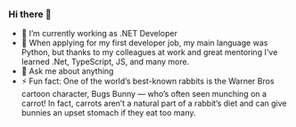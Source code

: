 ### Hi there 👋

- 🔭 I’m currently working as .NET Developer
- 🔭 When applying for my first developer job, my main language was Python, but thanks to my colleagues at work and great mentoring I've learned .Net, TypeScript, JS, and many more.
- 💬 Ask me about anything
- ⚡ Fun fact: One of the world’s best-known rabbits is the Warner Bros cartoon character, Bugs Bunny — who’s often seen munching on a carrot! In fact, carrots aren’t a natural part of a rabbit’s diet and can give bunnies an upset stomach if they eat too many.
